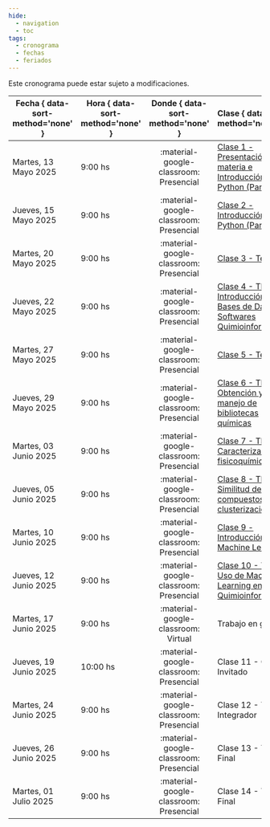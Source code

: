 ```yaml
---
hide: 
  - navigation
  - toc
tags:
  - cronograma
  - fechas
  - feriados
---
```


Este cronograma puede estar sujeto a modificaciones.

| Fecha  { data-sort-method='none' }     | Hora  { data-sort-method='none' }   | Donde  { data-sort-method='none' }                                 | Clase  { data-sort-method='none' }      | Docente { data-sort-method='none' } | 
| ----------- | -------- | :-------------------------------------: | :-----------  | :------ |
| Martes, 13 Mayo 2025 | 9:00 hs |	:material-google-classroom: Presencial | [Clase 1 - Presentación de la materia e Introducción a Python (Parte 1)](practicos/TP00/index.md)  | F. Agüero/J. Glavina |
| Jueves, 15 Mayo 2025 | 9:00 hs |	:material-google-classroom: Presencial | [Clase 2 - Introducción a Python (Parte 2)](practicos/TP00/index.md) | J. Glavina |
| Martes, 20 Mayo 2025 | 9:00 hs |	:material-google-classroom: Presencial | [Clase 3 - Teórica 1](teoricas/1-Teorica-Uno/index.md) | F. Agüero |
| Jueves, 22 Mayo 2025 | 9:00 hs |	:material-google-classroom: Presencial | [Clase 4 - TP1. Introducción a Bases de Datos y Softwares Quimioinformáticos](practicos/TP01/index.md) | M. Didier Garnham |
| Martes, 27 Mayo 2025 | 9:00 hs |	:material-google-classroom: Presencial | [Clase 5 - Teórica 2](teoricas/2-Teorica-Dos/index.md) | F. Agüero |
| Jueves, 29 Mayo 2025 | 9:00 hs |	:material-google-classroom: Presencial | [Clase 6 - TP2. Obtención y manejo de bibliotecas químicas](practicos/TP02/index.md) | M. Didier Garnham |
| Martes, 03 Junio 2025 | 9:00 hs |	:material-google-classroom: Presencial | [Clase 7 - TP3. Caracterización fisicoquímica](practicos/TP03/index.md) | M. Didier Garnham |
| Jueves, 05 Junio 2025 | 9:00 hs |	:material-google-classroom: Presencial | [Clase 8 - TP4. Similitud de compuestos y clusterización](practicos/TP04/index.md) | M. Didier Garnham |
| Martes, 10 Junio 2025 | 9:00 hs |	:material-google-classroom: Presencial | [Clase 9 - Introducción a Machine Learning](practicos/TP05/index.md) | J. Glavina |
| Jueves, 12 Junio 2025 | 9:00 hs |	:material-google-classroom: Presencial | [Clase 10 - TP5. Uso de Machine Learning en Quimioinformática](practicos/TP05/index.md) |  J. Glavina | 
| Martes, 17 Junio 2025 | 9:00 hs | :material-google-classroom: Virtual | Trabajo en grupos | |
| Jueves, 19 Junio 2025 | 10:00 hs |	:material-google-classroom: Presencial | Clase 11 - Charla Invitado  | Dr. Alan Talevi |
| Martes, 24 Junio 2025 | 9:00 hs |	:material-google-classroom: Presencial | Clase 12 - Trabajo Integrador | F. Agüero |
| Jueves, 26 Junio 2025 | 9:00 hs |	:material-google-classroom: Presencial | Clase 13 - Trabajo Final | F. Agüero |
| Martes, 01 Julio 2025 | 9:00 hs |	:material-google-classroom: Presencial | Clase 14 - Trabajo Final | F. Agüero |
